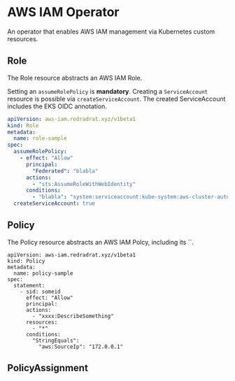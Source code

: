 # AWS IAM Operator

An operator that enables AWS IAM management via Kubernetes custom resources.

## Role

The Role resource abstracts an AWS IAM Role. 

Setting an `assumeRolePolicy` is **mandatory**.
Creating a `ServiceAccount` resource is possible via `createServiceAccount`. The created ServiceAccount includes the EKS OIDC annotation.

```yaml
apiVersion: aws-iam.redradrat.xyz/v1beta1
kind: Role
metadata:
  name: role-sample
spec:
  assumeRolePolicy:
    - effect: "Allow"
      principal:
        "Federated": "blabla"
      actions:
        - "sts:AssumeRoleWithWebIdentity"
      conditions:
        - "blabla": "system:serviceaccount:kube-system:aws-cluster-autoscaler"
  createServiceAccount: true
```

## Policy

The Policy resource abstracts an AWS IAM Polcy, including its ``.

```
apiVersion: aws-iam.redradrat.xyz/v1beta1
kind: Policy
metadata:
  name: policy-sample
spec:
  statement:
    - sid: someid
      effect: "Allow"
      principal:
      actions:
        - "xxxx:DescribeSomething"
      resources:
        - "*"
      conditions:
        "StringEquals":
          "aws:SourceIp": "172.0.0.1"
```

## PolicyAssignment